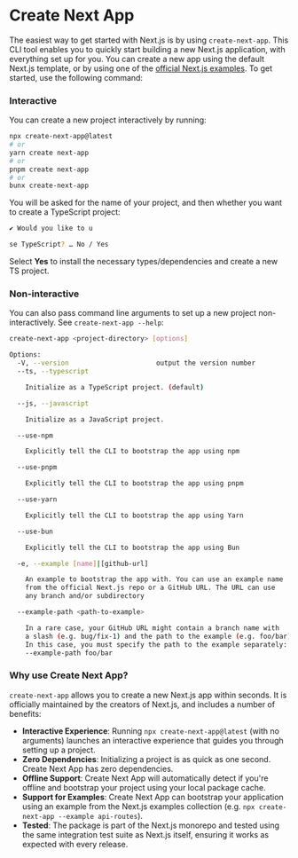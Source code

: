 # Create Next App

The easiest way to get started with Next.js is by using `create-next-app`. This CLI tool enables you to quickly start building a new Next.js application, with everything set up for you. You can create a new app using the default Next.js template, or by using one of the [official Next.js examples](https://github.com/vercel/next.js/tree/canary/examples). To get started, use the following command:

### Interactive

You can create a new project interactively by running:

```bash
npx create-next-app@latest
# or
yarn create next-app
# or
pnpm create next-app
# or
bunx create-next-app
```

You will be asked for the name of your project, and then whether you want to
create a TypeScript project:

```bash
✔ Would you like to u

se TypeScript? … No / Yes
```

Select **Yes** to install the necessary types/dependencies and create a new TS project.

### Non-interactive

You can also pass command line arguments to set up a new project
non-interactively. See `create-next-app --help`:

```bash
create-next-app <project-directory> [options]

Options:
  -V, --version                      output the version number
  --ts, --typescript

    Initialize as a TypeScript project. (default)

  --js, --javascript

    Initialize as a JavaScript project.

  --use-npm

    Explicitly tell the CLI to bootstrap the app using npm

  --use-pnpm

    Explicitly tell the CLI to bootstrap the app using pnpm

  --use-yarn

    Explicitly tell the CLI to bootstrap the app using Yarn

  --use-bun

    Explicitly tell the CLI to bootstrap the app using Bun

  -e, --example [name]|[github-url]

    An example to bootstrap the app with. You can use an example name
    from the official Next.js repo or a GitHub URL. The URL can use
    any branch and/or subdirectory

  --example-path <path-to-example>

    In a rare case, your GitHub URL might contain a branch name with
    a slash (e.g. bug/fix-1) and the path to the example (e.g. foo/bar).
    In this case, you must specify the path to the example separately:
    --example-path foo/bar
```

### Why use Create Next App?

`create-next-app` allows you to create a new Next.js app within seconds. It is officially maintained by the creators of Next.js, and includes a number of benefits:

- **Interactive Experience**: Running `npx create-next-app@latest` (with no arguments) launches an interactive experience that guides you through setting up a project.
- **Zero Dependencies**: Initializing a project is as quick as one second. Create Next App has zero dependencies.
- **Offline Support**: Create Next App will automatically detect if you're offline and bootstrap your project using your local package cache.
- **Support for Examples**: Create Next App can bootstrap your application using an example from the Next.js examples collection (e.g. `npx create-next-app --example api-routes`).
- **Tested**: The package is part of the Next.js monorepo and tested using the same integration test suite as Next.js itself, ensuring it works as expected with every release.
